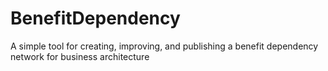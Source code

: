 # BenefitDependency
A simple tool for creating, improving, and publishing a benefit dependency network for business architecture
